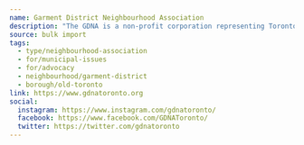 ```yaml
---
name: Garment District Neighbourhood Association
description: "The GDNA is a non-profit corporation representing Toronto residents who live within an area bounded by the streets: King to Queen and Spadina to Bathurst. Its mission is to build and promote an attractive, inclusive, safe and healthy community."
source: bulk import
tags:
  - type/neighbourhood-association
  - for/municipal-issues
  - for/advocacy
  - neighbourhood/garment-district
  - borough/old-toronto
link: https://www.gdnatoronto.org
social:
  instagram: https://www.instagram.com/gdnatoronto/
  facebook: https://www.facebook.com/GDNAToronto/
  twitter: https://twitter.com/gdnatoronto
---
```


<!-- Community added via bulk import -->
